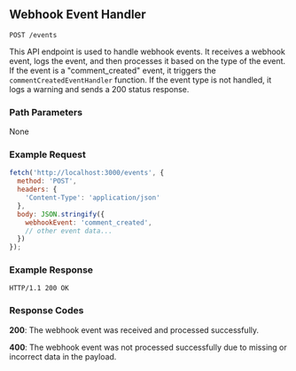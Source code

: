 ## Webhook Event Handler

```
POST /events
```

This API endpoint is used to handle webhook events. It receives a webhook event, logs the event, and then processes it based on the type of the event. If the event is a "comment_created" event, it triggers the `commentCreatedEventHandler` function. If the event type is not handled, it logs a warning and sends a 200 status response.

### Path Parameters

None

### Example Request

```javascript
fetch('http://localhost:3000/events', {
  method: 'POST',
  headers: {
    'Content-Type': 'application/json'
  },
  body: JSON.stringify({
    webhookEvent: 'comment_created',
    // other event data...
  })
});
```

### Example Response

```
HTTP/1.1 200 OK
```

### Response Codes

**200**: The webhook event was received and processed successfully.

**400**: The webhook event was not processed successfully due to missing or incorrect data in the payload.

<br />

